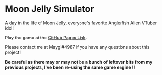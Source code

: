 # Moon Jelly Simulator
A day in the life of Moon Jelly, everyone's favorite Anglerfish Alien VTuber idol!

Play the game at the [GitHub Pages Link](https://maygi.github.io/MoonJellySimulator/).

Please contact me at Maygi#4987 if you have any questions about this project!

**Be careful as there may or may not be a bunch of leftover bits from my previous projects, I've been re-using the same game engine !!**
